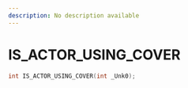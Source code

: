 ```yaml
---
description: No description available 
---
```


# IS_ACTOR_USING_COVER

```cpp
int IS_ACTOR_USING_COVER(int _Unk0);
```